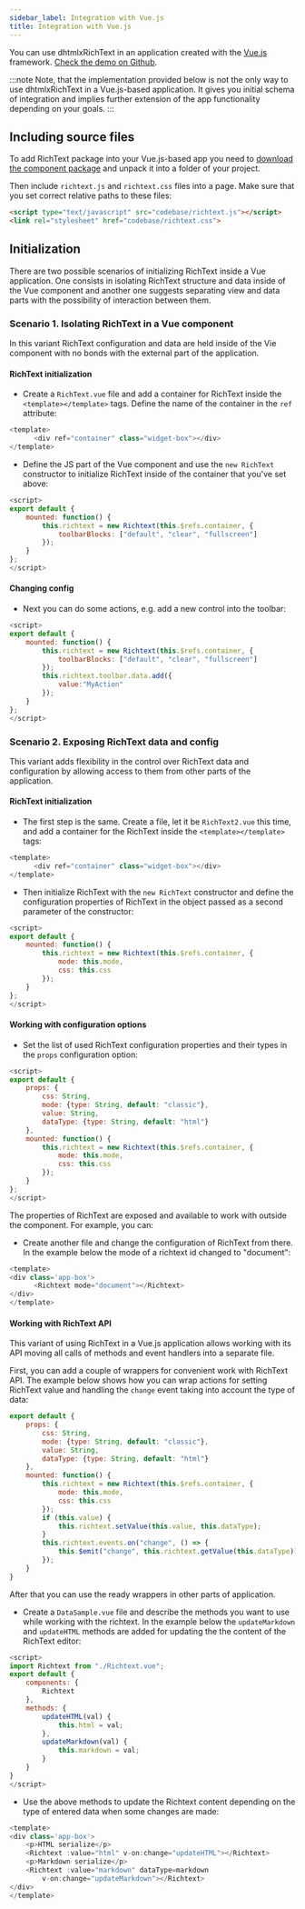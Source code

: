 ```yaml
---
sidebar_label: Integration with Vue.js
title: Integration with Vue.js
---
```


You can use dhtmlxRichText in an application created with the [Vue.js](https://vuejs.org/) framework. [Check the demo on Github](https://github.com/DHTMLX/vuejs-widgets).

:::note 
Note, that the implementation provided below is not the only way to use dhtmlxRichText in a Vue.js-based application. It gives you initial schema of integration and implies further 
extension of the app functionality depending on your goals.
:::

## Including source files

To add RichText package into your Vue.js-based app you need to [download the component package](https://dhtmlx.com/docs/products/dhtmlxRichText/download.shtml) and unpack it into a folder of your project.

Then include `richtext.js` and `richtext.css` files into a page. 
Make sure that you set correct relative paths to these files:

~~~html title="index.html"
<script type="text/javascript" src="codebase/richtext.js"></script>  
<link rel="stylesheet" href="codebase/richtext.css">
~~~

## Initialization

There are two possible scenarios of initializing RichText inside a Vue application. One consists in isolating RichText structure and data inside of the Vue component and another one suggests 
separating view and data parts with the possibility of interaction between them.

### Scenario 1. Isolating RichText in a Vue component

In this variant RichText configuration and data are held inside of the Vie component with no bonds with the external part of the application. 

#### RichText initialization

- Create a `RichText.vue` file and add a container for RichText inside the `<template></template>` tags. Define the name of the container in the `ref` attribute:

~~~js title="RichText.vue"
<template>
	  <div ref="container" class="widget-box"></div>
</template>
~~~

- Define the JS part of the Vue component and use the `new RichText` constructor to initialize RichText inside of the container that you've set above: 

~~~js title="RichText.vue"
<script>
export default {
    mounted: function() {
        this.richtext = new Richtext(this.$refs.container, {
      	    toolbarBlocks: ["default", "clear", "fullscreen"]
        });
    }
};
</script>
~~~

#### Changing config

- Next you can do some actions, e.g. add a new control into the toolbar:

~~~js title="RichText.vue"
<script>
export default {
    mounted: function() {
        this.richtext = new Richtext(this.$refs.container, {
      	    toolbarBlocks: ["default", "clear", "fullscreen"]
        });
        this.richtext.toolbar.data.add({
            value:"MyAction"
        });
    }
};
</script>
~~~


### Scenario 2. Exposing RichText data and config 

This variant adds flexibility in the control over RichText data and configuration by allowing access to them from other parts of the application.

#### RichText initialization

- The first step is the same. Create a file, let it be `RichText2.vue` this time, and add a container for the RichText inside the `<template></template>` tags:

~~~js title="RichText.vue"
<template>
	  <div ref="container" class="widget-box"></div>
</template>
~~~

- Then initialize RichText with the `new RichText` constructor and define the configuration properties of RichText in the object passed as a second parameter of the constructor:

~~~js title="RichText.vue"
<script>
export default {
    mounted: function() {
        this.richtext = new Richtext(this.$refs.container, {
            mode: this.mode,
            css: this.css
        });
    }
};
</script>
~~~

#### Working with configuration options

- Set the list of used RichText configuration properties and their types in the `props` configuration option:

~~~js title="RichText.vue"
<script>
export default {
    props: {
        css: String,
        mode: {type: String, default: "classic"},
        value: String,
        dataType: {type: String, default: "html"}
    },
    mounted: function() {
        this.richtext = new Richtext(this.$refs.container, {
            mode: this.mode,
            css: this.css
        });
    }
};
</script>
~~~

The properties of RichText are exposed and available to work with outside the component. For example, you can:

- Create another file and change the configuration of RichText from there. In the example below the mode of a richtext id changed to "document":

~~~js title="BasicSample.vue"
<template>
<div class='app-box'>
	  <Richtext mode="document"></Richtext>
</div>
</template>
~~~


#### Working with RichText API

This variant of using RichText in a Vue.js application allows working with its API moving all calls of methods and event handlers into a separate file. 

First, you can add a couple of wrappers for convenient work with RichText API. The example below shows how you can wrap actions for setting RichText value and handling the `change` event taking into account the type of data:

~~~js title="RichText2.vue"
export default {
    props: {
        css: String,
        mode: {type: String, default: "classic"},
        value: String,
        dataType: {type: String, default: "html"}
    },
    mounted: function() {
        this.richtext = new Richtext(this.$refs.container, {
            mode: this.mode,
            css: this.css
        });
        if (this.value) {
            this.richtext.setValue(this.value, this.dataType);
        }
        this.richtext.events.on("change", () => {
            this.$emit("change", this.richtext.getValue(this.dataType));
        });
    }
}
~~~

After that you can use the ready wrappers in other parts of application. 

- Create a `DataSample.vue` file and describe the methods you want to use while working with the richtext. In the example below the `updateMarkdown` and `updateHTML` methods are added for updating the 
the content of the RichText editor:

~~~js title="DataSample.vue"
<script>
import Richtext from "./Richtext.vue";
export default {
    components: {
        Richtext
    },
    methods: {
        updateHTML(val) {
            this.html = val;
        },
        updateMarkdown(val) {
            this.markdown = val;
        }
    }
}
</script>
~~~

- Use the above methods to update the Richtext content depending on the type of entered data when some changes are made:

~~~js title="DataSample.vue"
<template>
<div class='app-box'>
    <p>HTML serialize</p>
    <Richtext :value="html" v-on:change="updateHTML"></Richtext>
    <p>Markdown serialize</p>
    <Richtext :value="markdown" dataType=markdown 
  	    v-on:change="updateMarkdown"></Richtext>
</div>
</template>
~~~








